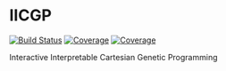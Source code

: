 # IICGP

[![Build Status](https://travis-ci.com/erwanlecarpentier/IICGP.jl.svg?branch=master)](https://travis-ci.com/erwanlecarpentier/IICGP.jl)
[![Coverage](https://codecov.io/gh/erwanlecarpentier/IICGP.jl/branch/master/graph/badge.svg)](https://codecov.io/gh/erwanlecarpentier/IICGP.jl)
[![Coverage](https://coveralls.io/repos/github/erwanlecarpentier/IICGP.jl/badge.svg?branch=master)](https://coveralls.io/github/erwanlecarpentier/IICGP.jl?branch=master)

Interactive Interpretable Cartesian Genetic Programming
